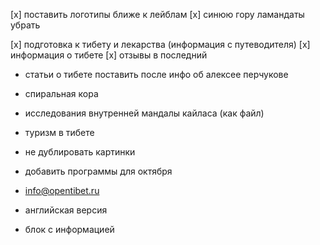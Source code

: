 [x] поставить логотипы ближе к лейблам
[x] синюю гору ламандаты убрать

[x] подготовка к тибету и лекарства (информация с путеводителя)
[x] информация о тибете
[x] отзывы в последний

- статьи о тибете поставить после инфо об алексее перчукове
- спиральная кора
- исследования внутренней мандалы кайласа (как файл)
- туризм в тибете
- не дублировать картинки


- добавить программы для октября
- info@opentibet.ru
- английская версия
- блок с информацией